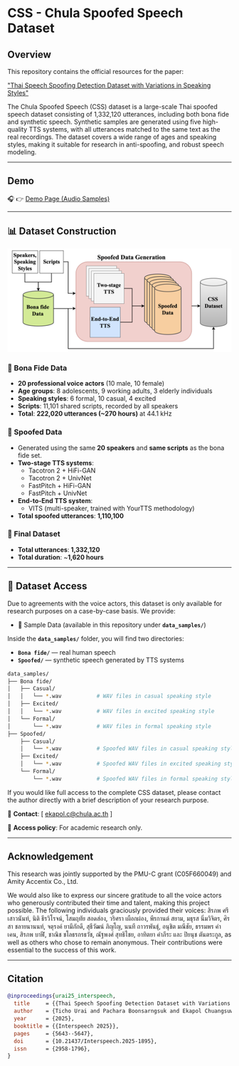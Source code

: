 <!-- markdownlint-disable -->
# CSS - Chula Spoofed Speech Dataset

## Overview
This repository contains the official resources for the paper:

["Thai Speech Spoofing Detection Dataset with Variations in Speaking Styles"](https://www.isca-archive.org/interspeech_2025/urai25_interspeech.html)

The Chula Spoofed Speech (CSS) dataset is a large-scale Thai spoofed speech dataset consisting of 1,332,120 utterances, including both bona fide and synthetic speech. Synthetic samples are generated using five high-quality TTS systems, with all utterances matched to the same text as the real recordings. The dataset covers a wide range of ages and speaking styles, making it suitable for research in anti-spoofing, and robust speech modeling.

---

## Demo
🎧 👉 [Demo Page (Audio Samples)](https://slscu.github.io/CSS/)

---

## 📊 Dataset Construction

![CSS Dataset Construction](images/CSS_dataset_construction.png)

### 🔹 Bona Fide Data
- **20 professional voice actors** (10 male, 10 female)  
- **Age groups**: 8 adolescents, 9 working adults, 3 elderly individuals
- **Speaking styles**: 6 formal, 10 casual, 4 excited  
- **Scripts**: 11,101 shared scripts, recorded by all speakers  
- **Total**: **222,020 utterances (~270 hours)** at 44.1 kHz  

### 🔹 Spoofed Data
- Generated using the same **20 speakers** and **same scripts** as the bona fide set.  
- **Two-stage TTS systems**:  
  - Tacotron 2 + HiFi-GAN  
  - Tacotron 2 + UnivNet  
  - FastPitch + HiFi-GAN  
  - FastPitch + UnivNet  
- **End-to-End TTS system**:  
  - VITS (multi-speaker, trained with YourTTS methodology)  
- **Total spoofed utterances**: **1,110,100**  

### 🔹 Final Dataset
- **Total utterances**: **1,332,120**  
- **Total duration**: ~**1,620 hours**   

---

## 📂 Dataset Access
Due to agreements with the voice actors, this dataset is only available for research purposes on a case-by-case basis. We provide:

- 📁 Sample Data (available in this repository under **`data_samples/`**)
  
Inside the **`data_samples/`** folder, you will find two directories:
- **`Bona fide/`** — real human speech  
- **`Spoofed/`** — synthetic speech generated by TTS systems

```bash
data_samples/
├── Bona fide/
│   ├── Casual/
│   │   └── *.wav           # WAV files in casual speaking style
│   ├── Excited/
│   │   └── *.wav           # WAV files in excited speaking style
│   └── Formal/
│       └── *.wav           # WAV files in formal speaking style
├── Spoofed/
    ├── Casual/
    │   └── *.wav           # Spoofed WAV files in casual speaking style
    ├── Excited/
    │   └── *.wav           # Spoofed WAV files in excited speaking style
    └── Formal/
        └── *.wav           # Spoofed WAV files in formal speaking style

```

If you would like full access to the complete CSS dataset, please contact the author directly with a brief description of your research purpose.

📧 **Contact**: [ ekapol.c@chula.ac.th ]

📄 **Access policy**: For academic research only.

---

## Acknowledgement
This research was jointly supported by the PMU-C grant (C05F660049) and Amity Accentix Co., Ltd.

We would also like to express our sincere gratitude to all the voice actors who generously contributed their time and talent, making this project possible. The following individuals graciously provided their voices: สิรภพ ศรีเสาวนันท์, นิติ ธีรวิโรจน์, โสมฤทัย สอดส่อง, วริศรา เผือกผ่อง, พีรกานต์ สยาม, มธุรส นิ่มวิจิตร, ศิรสา ชลายนานนท์, จตุรงค์ ยามีภักดี, สุธีวัฒน์ ภิญโญ, นนที ถาวรพันธุ์, อนุชิต มณีชัย, ธรรมพร คำเคน, สิรภพ บาฬี, ชาณิช ชโลธรกรธวัช, ณัฐพงศ์ สุทธิไชย, อาทิตยา คำภีระ และ ปิยนุช ตันตระกูล, as well as others who chose to remain anonymous. Their contributions were essential to the success of this work.

---

## Citation

```bibtex
@inproceedings{urai25_interspeech,
  title     = {{Thai Speech Spoofing Detection Dataset with Variations in Speaking Styles}},
  author    = {Ticho Urai and Pachara Boonsarngsuk and Ekapol Chuangsuwanich},
  year      = {2025},
  booktitle = {{Interspeech 2025}},
  pages     = {5643--5647},
  doi       = {10.21437/Interspeech.2025-1895},
  issn      = {2958-1796},
}
```
<!-- markdownlint-enable -->

